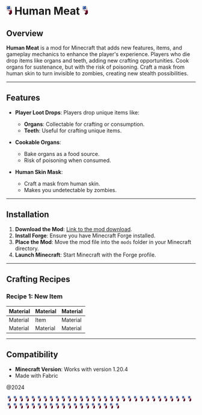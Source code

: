 # <img src="IMG_0092.PNG" alt="eye" width="15"/> Human Meat  <img src="IMG_0092.PNG" alt="eye" width="15"/>

## Overview
**Human Meat** is a mod for Minecraft that adds new features, items, and gameplay mechanics to enhance the player's experience. Players who die drop items like organs and teeth, adding new crafting opportunities. Cook organs for sustenance, but with the risk of poisoning. Craft a mask from human skin to turn invisible to zombies, creating new stealth possibilities. 

---

## Features

- **Player Loot Drops**: Players drop unique items like:
  - **Organs**: Collectable for crafting or consumption.
  - **Teeth**: Useful for crafting unique items.

- **Cookable Organs**:
  - Bake organs as a food source.
  - Risk of poisoning when consumed.

- **Human Skin Mask**:
  - Craft a mask from human skin.
  - Makes you undetectable by zombies.

 ---

## Installation
1. **Download the Mod**: [Link to the mod download](https://github.com/nerchii/HumanMeat).
2. **Install Forge**: Ensure you have Minecraft Forge installed.
3. **Place the Mod**: Move the mod file into the `mods` folder in your Minecraft directory.
4. **Launch Minecraft**: Start Minecraft with the Forge profile.

---

## Crafting Recipes
### Recipe 1: New Item
| Material | Material | Material |
|----------|----------|----------|
| Material | Item     | Material |
| Material | Material | Material |

---

## Compatibility
- **Minecraft Version**: Works with version 1.20.4
- Made with Fabric 



@2024

![eye](human_eye.png)![eye](human_eye.png)![eye](human_eye.png)![eye](human_eye.png)![eye](human_eye.png)![eye](human_eye.png)![eye](human_eye.png)![eye](human_eye.png)![eye](human_eye.png)![eye](human_eye.png)![eye](human_eye.png)![eye](human_eye.png)![eye](human_eye.png)![eye](human_eye.png)![eye](human_eye.png)![eye](human_eye.png)![eye](human_eye.png)![eye](human_eye.png)![eye](human_eye.png)![eye](human_eye.png)![eye](human_eye.png)![eye](human_eye.png)![eye](human_eye.png)![eye](human_eye.png)![eye](human_eye.png)![eye](human_eye.png)![eye](human_eye.png)![eye](human_eye.png)![eye](human_eye.png)![eye](human_eye.png)![eye](human_eye.png)![eye](human_eye.png)![eye](human_eye.png)![eye](human_eye.png)![eye](human_eye.png)![eye](human_eye.png)![eye](human_eye.png)![eye](human_eye.png)![eye](human_eye.png)![eye](human_eye.png)![eye](human_eye.png)![eye](human_eye.png)![eye](human_eye.png)![eye](human_eye.png)![eye](human_eye.png)![eye](human_eye.png)![eye](human_eye.png)![eye](human_eye.png)![eye](human_eye.png)![eye](human_eye.png)

